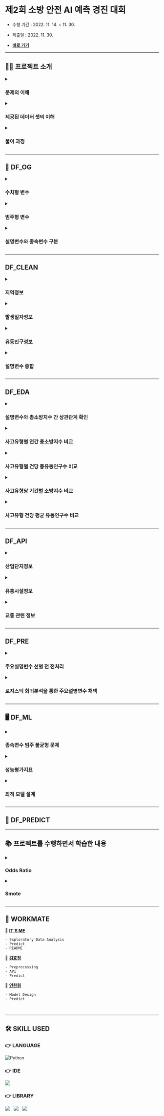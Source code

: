 # 제2회 소방 안전 AI 예측 경진 대회

- 수행 기간 : 2022. 11. 14. ~ 11. 30.

- 제출일 : 2022. 11. 30.

- [**바로 가기**](http://www.dataslab.co.kr/aicon)

---

## 💁‍♂️ 프로젝트 소개

<details><summary><h3>문제의 이해</h3></summary>

</details>

<details><summary><h3>제공된 데이터 셋의 이해</h3></summary>

- **`dataset.csv`**
  - **자료(row)** : 총 302,168개
  - **변수(column)** : 총 65가지
    - 지역정보 (5개 칼럼)
    - 발생일자정보
    - 유동인구정보 (28개 칼럼)
    - 사고유형별 소방지수정보 (31개 칼럼)
  - **결측치** : 존재하지 않음

</details>

<details><summary><h3>풀이 과정</h3></summary>

1. **DF_OG** : 원 데이터 셋 파악하기

2. **DF_CLEAN** : 데이터 클렌징

3. **DF_EDA** : 탐색적 자료 분석 및 시각화

4. **DF_API** : 가설 설정 및 해당 가설에 부합하는 외부 API 추가
  
5. **DF_PRE** : 분류분석을 위한 전처리
  
6. **DF_ML** : 분류분석 알고리즘을 통한 분류 모델 설계
  
7. **DF_PREDICT** : 설계된 모델을 통한 예측

</details>

---

## 🔎 DF_OG

<details><summary><h3>수치형 변수</h3></summary>

- **유동인구정보 (28개 칼럼)**
  - 자료형 : 숫자형
  - 정보 : 통신사 제공 자료를 토대로 측정한 해당 row의 성별 및 연령별 유동인구수
  - 이상치 존재함
    - 4사분위수와 1, 2, 3사분위수 간 격차가 상당함
    - 모든 칼럼의 4사분위수가 네 자릿수 이상임
    - 이에 반해 3사분위수는 한 자릿수임
  - 세부 칼럼 목록
    - 남성 : `M00`, `M10`, `M15`, …, `M70` (14개)
    - 여성 : `F00`, `F10`, `F15`, …, `F70` (14개)

- **사고유형별 소방지수정보 (31개 칼럼)**
  - 자료형 : 숫자형
  - 정보 : 해당 row의 사고유형별 소방차량 출동횟수
  - 이상치 존재함
    - 모든 칼럼의 4사분위수는 2건을 넘지 않음
    - 모든 칼럼의 3사분위수는 0임
    - 즉, 0건의 비율이 매우 높음
    - 또한 하루 동안 동일 격자에 동일 사고유형으로 소방차량이 출동한 횟수는 최대 2건을 넘지 않음
  - 세부 칼럼 목록
<div align="center">

| 순번 | 사고유형(영문) | 사고유형(한글) | 비고 |
|---|---|---|---|
| 0 | HGTPOJ_ACDNT_OCRN_CNT | 고온체사고 |  |
| 1 | PNTRINJ_OCRN_CNT | 관통상 |  |
| 2 | MCHN_ACDNT_OCRN_CNT | 기계사고 |  |
| 3 | ETC_OCRN_CNT | 기타 |  |
| 4 | BLTRM_OCRN_CNT | 둔상 |  |
| 5 | ACDNT_INJ_OCRN_CNT | 사고부상 |  |
| 6 | EXCL_DISEASE_OCRN_CNT | 질병외 |  |
| 7 | VHC_ACDNT_OCRN_CNT | 탈것사고 |  |
| 8 | HRFAF_OCRN_CNT | 낙상 |  |
| 9 | AGRCMCHN_ACDNT_OCRN_CNT | 농기계사고 | 연간 총소방지수 0 |
| 10 | DRKNSTAT_OCRN_CNT | 단순주취 |  |
| 11 | ANML_INSCT_ACDNT_OCRN_CNT | 동물곤충사고 |  |
| 12 | FLPS_ACDNT_OCRN_CNT | 동승자사고 |  |
| 13 | UNKNWN_OCRN_CNT | 미상 |  |
| 14 | PDST_ACDNT_OCRN_CNT | 보행자사고 |  |
| 15 | LACRTWND_OCRN_CNT | 열상 |  |
| 16 | MTRCYC_ACDNT_OCRN_CNT | 오토바이사고 |  |
| 17 | THML_DAMG_OCRN_CNT | 온열손상 |  |
| 18 | DRV_ACDNT_OCRN_CNT | 운전자사고 |  |
| 19 | DRWNG_OCRN_CNT | 익수 |  |
| 20 | PRGNTW_ACDNT_OCRN_CNT | 임산부사고 |  |
| 21 | BCYC_ACDNT_OCRN_CNT | 자전거사고 |  |
| 22 | ELTRC_ACDNT_OCRN_CNT | 전기사고 |  |
| 23 | POSNG_OCRN_CNT | 중독 |  |
| 24 | ASPHYXIA_OCRN_CNT | 질식 |  |
| 25 | FALLING_OCRN_CNT | 추락 |  |
| 26 | FLAME_OCRN_CNT | 화염 |  |
| 27 | CHMC_SBSTNC_ACDNT_OCRN_CNT | 화학물질사고 |  |
| 28 | WETHR_ACDNT_OCRN_CNT | 날씨사고 | 연간 총소방지수 0 |
| 29 | SXAL_ASALT_OCRN_CNT | 성폭행 | 연간 총소방지수 0 |
| 30 | BURN_OCRN_CNT | 화상 |  |  

</div>
</details>

<details><summary><h3>범주형 변수</h3></summary>

- **지역정보 (5개 칼럼)**  
  - `GRID_ID`
    - 자료형 : 숫자형
    - 정보 : 공모전 주최 측에서 임의로 설정한 강원도 원주시 지역구분코드
    - 고유값 856개
  - `GRID_X_AXIS`
    - 자료형 : 숫자형
    - 정보 : 해당 row의 `GRID_ID`가 가리키는 X축 좌표
    - 고유값 41개
  - `GRID_Y_AXIS`
    - 자료형 : 숫자형
    - 정보 : 해당 row의 `GRID_ID`가 가리키는 Y축 좌표
    - 고유값 40개
  - `DONG_NM`
    - 자료형 : 문자열
    - 정보 : 해당 row의 실제 지역구분명(동/리 단위)
    - 고유값 74개
  - `DONG_CD`
    - 자료형 : 숫자형
    - 정보 : 해당 row의 실제 지역구분코드
    - 고유값 73개

- **발생일자정보 (1개 칼럼)**
  - `OCRN_YMD`
    - 자료형 : 문자열
    - 정보 : 해당 row의 발생일자 (년/월/일)
    - 12월에 해당하는 자료가 누락되어 있음

</details>
  
<details><summary><h3>설명변수와 종속변수 구분</h3></summary>

- **설명변수(Feature Columns)**
  - 지역정보
  - 발생일자정보
  - 유동인구정보

- **종속변수(Target Columns)**
  - 각 사고유형별 소방지수
  
</details>

---

## DF_CLEAN

<details><summary><h3>지역정보</h3></summary>

- **`GRID_ID`**
  - 2021년 동안 사고가 발생한 적이 없는 격자 616개
  - 2021년 동안 사고가 발생한 적이 있는 격자 240개
  - 연간 사고발생이 0건인 격자 삭제

- **`GRID_X_AXIS`, `GRID_Y_AXIS`** : 지도 시각화 이후 삭제 예정

- **`DONG_NM`, `DONG_CD`** : 외부 API 추가 이후 삭제 예정

</details>

<details><summary><h3>발생일자정보</h3></summary>

- **변수 `OCRN_YMD`를 네 개 변수로 세분화함**
  
      MONTH, WEEKDAY, SEASON, HOLIDAY

- **`YEAR`** : 발생년도에 관한 정보  
  - 예측하고자 하는 일자에 대하여 유의미한 정보를 제공한다고 볼 수 없으므로 삭제함
    - 모든 자료의 발생년도는 2021년임

- **`MONTH`** : 발생월에 관한 정보

      1, 2, 3, ..., 12

- **`DAY`** : 발생일에 관한 정보
  - 해당 변수는 범주형 변수에 해당하므로 값의 크기가 하니라 고유값이 중요함
  - 예측하고자 하는 일자에 대하여 유의미한 정보를 제공한다고 볼 수 없으므로 삭제함
    - 예측하고자 하는 일자
    
          28(2월)
          30(4, 6, 9, 11월)
          31(1, 3, 5, 7, 8, 10, 12월)
    
    - 해당 변수가 제공하고 있는 정보
    
          1, 2, ..., 27(1~12월)
          28, 29(1, 3, ..., 12월)
          30(1, 2, 3, 5, 7, 8, 10, 12월)

- **`SEASON`** : 발생계절에 관한 정보

      0 : 봄(3, 4, 5월)
      1 : 여름(6, 7, 8월)
      2 : 가을(9, 10, 11월)
      3 : 겨울(12, 1, 2월)

- **`HOLIDAY`** : 휴일여부에 관한 정보

      0 : 휴일아님(공휴일이 아닌 평일)
      1 : 휴일임(공휴일 및 주말)
    
</details>

<details><summary><h3>유동인구정보</h3></summary>

- **성별 및 유사생활패턴에 따라 적절히 결합하여 7개 변수로 재구분함**
  
      PEOPLE, MAN, WOMAN, CHILD, YOUTH, MIDDLE, OLDER

- **`PEOPLE`** : 총유동인구

- **성별에 따른 구분**
  - `MAN` : 남성유동인구; `M00`, `M10`, `M15`, …, `M70`
  - `WOMAN` : 여성유동인구; `F00`, `F10`, `F15`, …, `F70`

- **유사생활패턴에 따른 구분**
  - `CHILD` : 미성년
    - 20세 미만 남성 및 여성
    - 미취학아동 및 초/중/고등학생으로서 보호자에 의해 활동이 제약되는 나이
  - `YOUTH` : 청년
    - 20세 이상 35세 미만 남성 및 여성
    - 자기결정권을 지니고 직장 등으로부터 비교적 자유로운 나이
  - `MIDDLE` : 중장년
    - 35세 이상 60세 미만 남성 및 여성
    - 경제권을 지니고 주로 직장에 상주하는 나이
  - `OLDER` : 노년
    - 60세 이상 남성 및 여성
    - 직장에서 은퇴하고 신체가 쇠약한 나이

</details>

<details><summary><h3>설명변수 종합</h3></summary>

- **범주형 변수**
  - 지역정보 : `GRID_ID`, ~`GRID_X_AXIS`~, ~`GRID_Y_AXIS`~, ~`DONG_NM`~, ~`DONG_CD`~
  - 발생일자정보 : `MONTH`, `WEEKDAY`, `SEASON`, `HOLIDAY`

- **수치형 변수**
  - 유동인구정보 : `PEOPLE`, `MAN`, `WOMAN`, `CHILD`, `YOUTH`, `MIDDLE`, `OLDER`

</details>

---

## DF_EDA

<details><summary><h3>설명변수와 총소방지수 간 상관관계 확인</h3></summary>

![상관계수](https://user-images.githubusercontent.com/116495744/206858084-63bd7d86-5ac2-4b07-a07a-4d45836689a3.png)

![1_기간별 총소방지수 비교](https://user-images.githubusercontent.com/116495744/206858096-a82cb69a-c431-4c41-af1e-e912a967f636.png)

</details>

<details><summary><h3>사고유형별 연간 총소방지수 비교</h3></summary>

![2-1_사고유형별 연간 총소방지수 비교](https://user-images.githubusercontent.com/116495744/206866048-fc723d71-2e5b-4e95-81a7-75e12f43901c.png)

- **`낙상(HRFAF_OCRN_CNT)` 연간 총소방지수가 다른 사고유형의 연간 총소방지수보다 압도적으로 높음**
  - `낙상(HRFAF_OCRN_CNT)` 연간 총소방지수는 `총소방지수(TOTAL_CNT)`의 약 34.70%를 차지함
    - 모든 사고유형의 소방지수를 종합한 `총소방지수(TOTAL_CNT)`는 2827건임
    - `낙상(HRFAF_OCRN_CNT)` 연간 총소방지수는 981건임
  - 첫 번째로 높은 사고유형과 두 번째로 높은 사고유형의 소방지수 간에는 약 4배의 격차가 있음
    - 두 번째로 높은 `질병외(EXCL_DISEASE_OCRN_CNT)` 총소방지수는 239건임

- **연간 총소방지수가 0건인 사고유형이 존재함**
  - `농기계사고(AGRCMCHN_ACDNT_OCRN_CNT)`
  - `날씨사고(WETHR_ACDNT_OCRN_CNT)`
  - `성폭행(SXAL_ASALT_OCRN_CNT)`

</details>

<details><summary><h3>사고유형별 건당 총유동인구수 비교</h3></summary>
  
![3_사고유형별 건당 유동인구수 비교](https://user-images.githubusercontent.com/116495744/206866096-b2cf2a9b-1552-49f1-a690-bc71feabc148.png)

- **사고유형별 연간 총소방지수와 건당 평균유동인구수 간 양의 상관관계가 존재한다고 볼 수 없음**

  - 연간 총소방지수 하위권 사고유형이 평균유동인구수도 반드시 하위권으로 나타나지는 않음
    - 연간 총소방지수가 1건인 `관통상(PNTRINJ_OCRN_CNT)`의 평균유동인구수가 가장 높음
  - 연간 총소방지수 상위권 사고유형이 평균유동인구수도 반드시 상위권으로 나타나지는 않음
    - 반면, 연간 총소방지수가 가장 높은 `낙상(HRFAF_OCRN_CNT)`의 평균유동인구수는 중위권임

</details>

<details><summary><h3>사고유형당 기간별 소방지수 비교</h3></summary>

- **계절별**

  ![4_사고유형당 기간별 소방지수 비교](https://user-images.githubusercontent.com/116495744/206866127-677e2b81-7b1e-49db-a621-1901dcc0ec8a.png)  

- **월별**
  
  ![4-1](https://user-images.githubusercontent.com/116495744/206866184-6727bb86-32ee-482e-b5f2-f8229af58548.png)

- **요일별**
  
  ![4-2](https://user-images.githubusercontent.com/116495744/206866200-e1217f56-7230-4f22-a00f-c0ef1aca8708.png)

- **휴일여부**  
  
  ![4-3](https://user-images.githubusercontent.com/116495744/206866201-3ab3cfc2-1430-430e-946b-e6e4362eb146.png)

- **전반적으로 봤을 때, 각 사고유형 소방지수의 기간별 양상이 `총소방지수(TOTAL_CNT)`와 유사하다고 볼 수 없음**
  - 계절별 : 가을, 여름, 봄, 겨울 순으로 소방지수가 높은 양상을 보이는 사고유형이 많지 않음
  - 월별 : 7월 소방지수가 높은 사고유형이 많지 않음
  - 요일별 : 수요일 소방지수가 가장 낮고, 수요일에서 멀어질수록 소방지수가 높아지는 양상을 보이는 사고유형이 많지 않음
  - 단, 휴일여부의 경우, 모든 사고유형에 대하여 휴일인 경우가 휴일아님인 경우보다 소방지수가 높지 않음

- **`낙상(HRFAF_OCRN_CNT)` 소방지수의 기간별 양상이 `총소방지수(TOTAL_CNT)`와 유사함**
  - 앞서 `낙상(HRFAF_OCRN_CNT)` 연간 총소방지수가 압도적으로 높다는 점을 확인했음
  - `총소방지수(TOTAL_CNT)` 집계 및 시각화 결과가 `낙상(HRFAF_OCRN_CNT)`에 편향된 결과로 나타난 것으로 보임
  - 다만, `낙상(HRFAF_OCRN_CNT)` 월별 소방지수의 경우, `총소방지수(TOTAL_CNT)`와 달리 7월이 아닌 8월이 가장 높았음
  
  
</details>

<details><summary><h3>사고유형 건당 평균 유동인구수 비교</h3></summary>

- **성별**
  
  ![5-1](https://user-images.githubusercontent.com/116495744/206866508-2b6b6595-10f6-4e9b-8034-3f944e02f9d0.png)

- **연령 및 생활패턴별**
  
  ![5_사고유형 건당 유동인구수 비교](https://user-images.githubusercontent.com/116495744/206866520-0fdf24ba-7d42-435f-9cb6-b6e352fc218d.png)

  
</details>

---

## DF_API

<details><summary><h3>산업단지정보</h3></summary>

- **가설**
  - 지역 내 산업단지 존재 여부가 해당 지역의 특정 사고유형 발생 횟수에 영향을 미칠 것임  
    - `고온체사고(HGTPOJ_ACDNT_OCRN_CNT)`
    - `관통상(PNTRINJ_OCRN_CNT)`
    - `기계사고(MCHN_ACDNT_OCRN_CNT)`
    - `둔상(BLTRM_OCRN_CNT)`
    - `전기사고(ELTRC_ACDNT_OCRN_CNT)`
    - `화학물질사고(CHMC_SBSTNC_ACDNT_OCRN_CNT)` 등

- **강원도 원주시내 지역별 산업단지 입주업체 현황에 관한 외부 API 활용**
  - 2022년 6월 15일 강원도 원주시 기업지원일자리과에서 배포한 ‘산업농공단지 입주업체 현황’ 자료를 활용함
    - 출처 : [**2020년 말 기준 강원도 원주시 산업농공단지 입주업체 현황**](https://www.wonju.go.kr/www/selectBbsNttView.do?key=2637&bbsNo=181&nttNo=360570&searchCtgry=&searchCnd=all&searchKrwd=&pageIndex=1&integrDeptCode=)

- **이진범주형 변수 `INDUSTRY` 추가**
  - 산업단지가 위치한 곳은 1, 산업단지가 위치하지 않는 곳은 0으로 표기함
  - 원 데이터 셋 `02.dataset.csv`의 변수 `DONG_NM`을 참조함

</details>

<details><summary><h3>유흥시설정보</h3></summary>

- **통념**
  - 유흥시설에서 만취고객이 발생할 가능성이 높음
  - 만취 고객은 이성적 판단이 결여되어 사고에 휘말릴 가능성이 높음

- **가설**
  - 지역 내 유흥시설 존재 여부가 특정 사고유형 발생 횟수에 영향을 미칠 것임
    - `단순주취(DRKNSTAT_OCRN_CNT)` 등
  - 유흥시설을 유흥주점과 단란주점으로 구체화함

- **강원도 원주시내 지역별 유흥주점 및 단란주점 입점 현황에 관한 외부 API 활용**
  - 2022년 10월 13일 강원도 원주시 정보통신과에서 배포한 ‘강원도 원주시 유흥주점 정보' 자료를 참조함
    - 출처 : [**강원도 원주시 유흥주점 입점 현황**](https://www.data.go.kr/data/3069208/fileData.do?recommendDataYn=Y)
  - 2022년 8월 23일 강원도 원주시 정보통신과에서 배포한 ‘강원도 원주시 단란주점 정보' 자료를 참조함
    - 출처 : [**강원도 원주시 단란주점 입점 현황**](https://www.data.go.kr/data/3069204/fileData.do?recommendDataYn=Y)

- **수치형 변수 `BAR` 추가**
  - 유흥시설의 경우 여러 지역에 두루 분포하고 있고, 특정 지역에 밀집되어 있음
  - 때문에 1개 이상 입점한 지역을 1로 처리하면 밀집 지역에 대하여 차별을 둘 수 없음
  - 반면, 지역별 입점갯수를 값으로 부여하면 밀집지역에 가중치를 두는 효과를 낼 수 있음
  - 따라서 변수를 이진범주형이 아니라 수치형으로 생성함
  - 원 데이터 셋 `02.dataset.csv`의 변수 `DONG_NM`을 참조함

</details>

<details><summary><h3>교통 관련 정보</h3></summary>

- **현상**
  - 특정 유형의 공간에 대하여 유독 소방지수가 높았음
    - 주거시설 : 집(61.7%), 집단거주시설(2.2%)
    - 교통시설 : 도로(12.5%), 도로외교통지역(6.4%)
  - 2021년 6월 1일 소방청에서 배포한 ‘2021년 119구급서비스 통계 연보’ 78쪽을 참조함
    - 참고 자료 : [**2021년 소방청 통계 연보 78쪽**](https://www.nfa.go.kr/nfa/releaseinformation/statisticalinformation/main/?boardId=bbs_0000000000000019&mode=view&cntId=34&category=&pageIdx=&searchCondition=&searchKeyword=)

- **가설**
  - 지역 내 특정 공간유형의 존재 여부가 특정 사고유형 발생 횟수에 영향을 미칠 것임
  - 주거시설과 관련하여 연상되는 사고유형이 마땅히 존재하지 않음
  - 교통시설과 관련하여 연상되는 사고유형은 아래와 같음
    - `탈것사고(VHC_ACDNT_OCRN_CNT)`
    - `동승자사고(FLPS_ACDNT_OCRN_CNT)`
    - `보행자사고(PDST_ACDNT_OCRN_CNT)`
    - `오토바이사고(MTRCYC_ACDNT_OCRN_CNT)`
    - `운전자사고(DRV_ACDNT_OCRN_CNT)`

- **역가설**
  - 위 다섯 가지 사고유형이 빈번하게 발생한 지역을 교통시설이 밀집된 곳이라고 가정할 수 있음

- **수치형 변수 `TRAFFIC` 추가**
  - 유흥시설정보의 경우와 동일한 이유로 수치형으로 생성함
  - 원 데이터 셋 `02.dataset.csv`에서 교통 관련 사고유형의 소방지수에 대하여 격자를 기준으로 합계함
  - 각 자료마다 격자에 해당하는 값을 변수 `TRAFFIC`에 표기함

</details>

---

## DF_PRE

<details><summary><h3>주요설명변수 선별 전 전처리</h3></summary>

- **불필요한 변수 삭제**
  - `GRID_ID` : 주요설명변수 선별을 위한 로지스틱 회귀분석 수행 시 불필요하므로 삭제함
  - `GRID_X_AXIS`, `GRID_Y_AXIS` : 탐색적 자료 분석 작업을 마쳤으므로 삭제함
  - `DONG_NM`, `DONG_CD` : 외부 API 추가 작업을 마쳤으므로 삭제함
  - `TOTAL_CNT` : 탐색적 자료 분석 작업을 마쳤으므로 삭제함
  
- **범주형 변수 전처리**
  - Label Encoding : 모든 변수가 이미 라벨 인코딩 되어 있으므로 생략함
  - One-Hot Encoding : 라이브러리 `pandas`의 함수 `dummies` 활용
        
        SEASON : SEASON_0, SEASON_1, SEASON_2, SEASON_3
        MONTH : MONTH_1, MONTH_2, MONTH_3, ..., MONTH_12
        WEEKDAY : WEEKDAY_0, WEEKDAY_1, WEEKDAY_2, ..., WEEKDAY_6
        HOLIDAY : HOLIDAY_0, HOLIDAY_1
        INDUSTRY : INDUSTRY_0, INDUSTRY_1
        
- **수치형 변수 전처리**
  
      PEOPLE, MAN, WOMAN, CHILD, YOUTH, MIDDLE, OLDER, BAR, TRAFFIC

  - 이상치 처리 : 라이브러리 `scikit-learn`의 함수 `RobustScaler` 활용  
  - 정규화 : 라이브러리 `scikit-learn`의 함수 `Standardscaler` 활용
  - 표준화 : 라이브러리 `scikit-learn`의 함수 `MinMaxscaler` 활용

- **종속변수를 이진범주형으로 변환**
  - 자료별 소방지수 분포
    - 자료별 소방지수 값은 최소 0건, 최대 2건임
    - 0건인 자료의 수가 1, 2건인 자료보다 압도적으로 높음
  - 예측 시 중요한 것은 출동 횟수가 아니라 출동 여부임
    - `💁‍♂️ 프로젝트 소개`의 `문제의 이해` 참고
  - 따라서 종속변수를 이진범주형으로 변환함
    - 소방지수가 1건 이상인 경우 그 값을 ‘참’으로 변경함
    - 소방지수가 0건인 경우 그 값을 ‘거짓’으로 변경함
  
- **데이터 셋 분할**
  - 설명변수와 1개 사고유형의 소방지수로 구성된 데이터프레임 31개 생성
    - `acc0`, `acc1`, `acc2`, ..., `acc30`
    - 각 사고유형의 순번에 따라 해당 사고유형을 종속변수로 하는 데이터프레임의 숫자를 매김
      - `🔎 DF_OG`의 `수치형 변수` 참고

</details>

<details><summary><h3>로지스틱 회귀분석을 통한 주요설명변수 채택</h3></summary>

- **각 데이터프레임별로 로지스틱 회귀분석 수행**
  - 라이브러리 `scikit-learn`의 알고리즘 `LogisticRegressior` 활용

- **각 데이터프레임별로 변별력 없는 설명변수를 삭제함**
  - 각 설명변수의 승산비(Odds Ratio; OR) 신뢰구간을 기준으로 함

</details>

---

## 🖥 DF_ML

<details><summary><h3>종속변수 범주 불균형 문제</h3></summary>

- **종속변수 범주 불균형**
  - 작년 대상 수상작의 경우 예측 정확도가 30%를 넘지 않음
  - 하지만 본 팀의 초기 설계 모델 예측 정확도는 99%에 근접함
  - 종속변수의 TRUE와 FALSE 비율이 약 1:100임
  - `FALSE`를 기입하면 예측 정확도가 높게 측정됨
  - 때문에 모델이 `FALSE`를 예측하도록 설계됨

- **OverSampling 기법**
  - OverSampling 기법을 통해 두 범주 간 비율을 유사한 정도로 맞춤
  - 라이브러리 `imblearn`의 모듈 `over_sampling`의 함수 `SMOTE` 적용

</details>

<details><summary><h3>성능평가지표</h3></summary>

</details>

<details><summary><h3>최적 모델 설계</h3></summary>

<div align="center">

| 알고리즘명 | 하이퍼파라미터 | 최적계수 | 정밀도(%) |
|---|---|---|---|
| **의사결정나무** | criterion | entropy | 7.86% |
| | max_depth | None | |
| | min_samples_leaf | 4 | |
| **KNN**| | |
| **랜덤 포레스트** | max_depth | None | 10.96% |
| | max_features | auto | |
| | n_estimators | 1500 | |
| **GBM** | | |
| **Light GBM** | learning_rate | 0.3 (임의 설정) | 15.0% |
| | max_depth | -1 | |
| | n_estimators | 100 | |
| | num_leaves | 128 | |

</div>
  
</details>
  
---

## 🎇 DF_PREDICT


---


## 📚 프로젝트를 수행하면서 학습한 내용

<details><summary><h3>Odds Ratio</h3></summary>

</details>

<details><summary><h3>Smote</h3></summary>

</details>

---

## 👭 WORKMATE

👨 [**IT`S ME**](https://github.com/jayarnim)

    - Exploratory Data Analysis
    - Predict
    - README

👩 [**김효정**](https://github.com/410am)

    - Preprocessing
    - API
    - Predict

👨 [**인찬휘**](https://github.com/wassaa-1)

    - Model Design
    - Predict

<br>

---

## 🛠 SKILL USED

### 👉 LANGUAGE

<img alt="Python" src="https://img.shields.io/badge/python%20-%2314354C.svg?style=for-the-badge&logo=python&logoColor=white"/>

### 👉 IDE

<img src="https://img.shields.io/badge/Google%20Colab-F9AB00?style=for-the-badge&logo=Google Colab&logoColor=white"/>

### 👉 LIBRARY

<img src="https://img.shields.io/badge/numpy-013243?style=for-the-badge&logo=numpy&logoColor=white"/> &nbsp;
<img src="https://img.shields.io/badge/pandas-150458?style=for-the-badge&logo=pandas&logoColor=white"/> &nbsp;
<img src="https://img.shields.io/badge/scikitlearn-F7931E?style=for-the-badge&logo=scikit-learn&logoColor=white"/>
